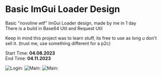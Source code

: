 # Basic ImGui Loader Design

Basic "novoline wtf" ImGui Loader design, made by me in 1 day\
There is a build in Base64 Util and Request Util

Keep in mind this project was to learn stuff, its free to use as long u don't sell it. (trust me, use something different for a p2c)

Start Time: **04.08.2023**\
End Time:  **04.11.2023**

![Login:](https://cdn.discordapp.com/attachments/1025110804120477798/1095128274633498694/image.png)
![Main:](https://cdn.discordapp.com/attachments/1025110804120477798/1095128264902717610/image.png)
![Main:](https://cdn.discordapp.com/attachments/1025110804120477798/1095128264902717610/image.png)
